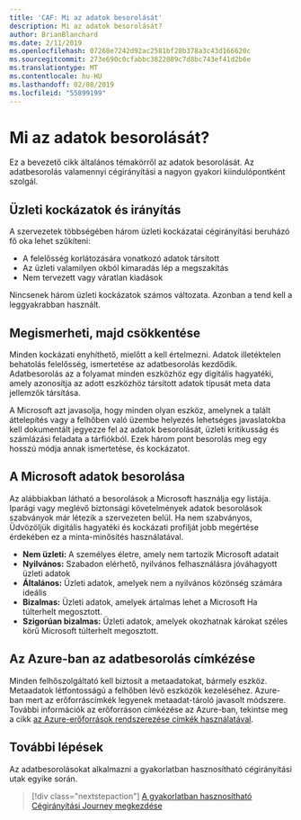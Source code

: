 ```yaml
---
title: 'CAF: Mi az adatok besorolását'
description: Mi az adatok besorolását?
author: BrianBlanchard
ms.date: 2/11/2019
ms.openlocfilehash: 07268e7242d92ac2581bf28b378a3c43d166620c
ms.sourcegitcommit: 273e690c0cfabbc3822089c7d8bc743ef41d2b6e
ms.translationtype: MT
ms.contentlocale: hu-HU
ms.lasthandoff: 02/08/2019
ms.locfileid: "55899199"
---
```

<!-- markdownlint-disable MD026 -->

# <a name="what-is-data-classification"></a>Mi az adatok besorolását?

Ez a bevezető cikk általános témakörről az adatok besorolását. Az adatbesorolás valamennyi cégirányítási a nagyon gyakori kiindulópontként szolgál.

## <a name="business-risks-and-governance"></a>Üzleti kockázatok és irányítás

A szervezetek többségében három üzleti kockázatai cégirányítási beruházó fő oka lehet szűkíteni:

* A felelősség korlátozására vonatkozó adatok társított
* Az üzleti valamilyen okból kimaradás lép a megszakítás
* Nem tervezett vagy váratlan kiadások

Nincsenek három üzleti kockázatok számos változata. Azonban a tend kell a leggyakrabban használt.

## <a name="understand-then-mitigate"></a>Megismerheti, majd csökkentése

Minden kockázati enyhíthető, mielőtt a kell értelmezni. Adatok illetéktelen behatolás felelősség, ismertetése az adatbesorolás kezdődik. Adatbesorolás az a folyamat minden eszközhöz egy digitális hagyatéki, amely azonosítja az adott eszközhöz társított adatok típusát meta data jellemzők társítása.

A Microsoft azt javasolja, hogy minden olyan eszköz, amelynek a talált áttelepítés vagy a felhőben való üzembe helyezés lehetséges javaslatokba kell dokumentált jegyezze fel az adatok besorolását, üzleti kritikusság és számlázási feladata a tárfiókból. Ezek három pont besorolás meg egy hosszú módja annak ismertetése, és kockázatot.

## <a name="microsofts-data-classification"></a>A Microsoft adatok besorolása

Az alábbiakban látható a besorolások a Microsoft használja egy listája. Iparági vagy meglévő biztonsági követelmények adatok besorolások szabványok már létezik a szervezeten belül. Ha nem szabványos, Üdvözöljük digitális hagyatéki és kockázati profilját jobb megértése érdekében ez a minta-minősítés használatával.  

* **Nem üzleti:** A személyes életre, amely nem tartozik Microsoft adatait
* **Nyilvános:** Szabadon elérhető, nyilvános felhasználásra jóváhagyott üzleti adatok
* **Általános:** Üzleti adatok, amelyek nem a nyilvános közönség számára ideális
* **Bizalmas:** Üzleti adatok, amelyek ártalmas lehet a Microsoft Ha túlterhelt megosztott.
* **Szigorúan bizalmas:** Üzleti adatok, amelyek okozhatnak károkat széles körű Microsoft túlterhelt megosztott.

## <a name="tagging-data-classification-in-azure"></a>Az Azure-ban az adatbesorolás címkézése

Minden felhőszolgáltató kell biztosít a metaadatokat, bármely eszköz. Metaadatok létfontosságú a felhőben lévő eszközök kezeléséhez. Azure-ban mert az erőforráscímkék legyenek metaadat-tároló javasolt módszere. További információk az erőforráson címkézése az Azure-ban, tekintse meg a cikk [az Azure-erőforrások rendszerezése címkék használatával](/azure/azure-resource-manager/resource-group-using-tags).

## <a name="next-steps"></a>További lépések

Az adatbesorolásokat alkalmazni a gyakorlatban hasznosítható cégirányítási utak egyike során.

> [!div class="nextstepaction"]
> [A gyakorlatban hasznosítható Cégirányítási Journey megkezdése](../journeys/overview.md)
